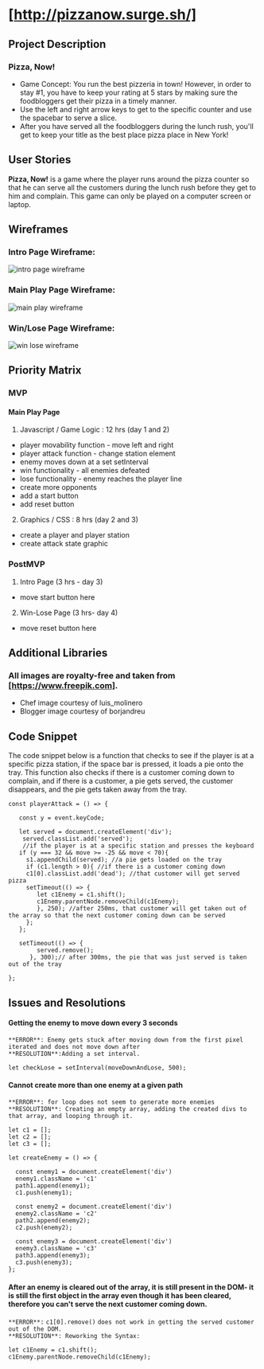 # [http://pizzanow.surge.sh/]


## Project Description

### Pizza, Now!
  * Game Concept: You run the best pizzeria in town! However, in order to stay #1, you have to keep your rating at 5 stars by making sure the foodbloggers get their pizza in a timely manner.
  * Use the left and right arrow keys to get to the specific counter and use the spacebar to serve a slice.  
  * After you have served all the foodbloggers during the lunch rush, you'll get to keep your title as the best place pizza place in New York!

## User Stories

**Pizza, Now!** is a game where the player runs around the pizza counter so that he can serve all the customers during the lunch rush before they get to him and complain.  This game can only be played on a computer screen or laptop.

## Wireframes

### Intro Page Wireframe:
![intro page wireframe](https://i.imgur.com/RuRIgYN.png "Intro Page Wireframe")



### Main Play Page Wireframe:
![main play wireframe](https://i.imgur.com/g1ktOvZ.png "Main Play Page Wireframe")



### Win/Lose Page Wireframe:
![win lose wireframe](https://i.imgur.com/EanuBJf.png "Win/Lose Page Wireframe")



## Priority Matrix

### MVP
#### Main Play Page
1. Javascript / Game Logic : 12 hrs (day 1 and 2)
  * player movability function - move left and right
  * player attack function - change station element
  * enemy moves down at a set setInterval
  * win functionality - all enemies defeated
  * lose functionality - enemy reaches the player line
  * create more opponents
  * add a start button
  * add reset button
2. Graphics / CSS : 8 hrs (day 2 and 3)
  * create a player and player station
  * create attack state graphic

### PostMVP
1. Intro Page (3 hrs - day 3)
  * move start button here
2. Win-Lose Page (3 hrs- day 4)
  * move reset button here


## Additional Libraries

### All images are royalty-free and taken from [https://www.freepik.com].
  * Chef image courtesy of luis_molinero
  * Blogger image courtesy of borjandreu

## Code Snippet

The code snippet below is a function that checks to see if the player is at a specific pizza station, if the space bar is pressed, it loads a pie onto the tray.  This function also checks if there is a customer coming down to complain, and if there is a customer, a pie gets served, the customer disappears, and the pie gets taken away from the tray.

```
const playerAttack = () => {

   const y = event.keyCode;

   let served = document.createElement('div');
    served.classList.add('served');
    //if the player is at a specific station and presses the keyboard
   if (y === 32 && move >= -25 && move < 70){
     s1.appendChild(served); //a pie gets loaded on the tray
     if (c1.length > 0){ //if there is a customer coming down
     c1[0].classList.add('dead'); //that customer will get served pizza
     setTimeout(() => {
        let c1Enemy = c1.shift();
        c1Enemy.parentNode.removeChild(c1Enemy);
        }, 250); //after 250ms, that customer will get taken out of the array so that the next customer coming down can be served
     };
   };

   setTimeout(() => {
        served.remove();
      }, 300);// after 300ms, the pie that was just served is taken out of the tray

};
```

## Issues and Resolutions

#### Getting the enemy to move down every 3 seconds
`**ERROR**: Enemy gets stuck after moving down from the first pixel iterated and does not move down after`                               
`**RESOLUTION**:Adding a set interval.`
```
let checkLose = setInterval(moveDownAndLose, 500);

```

#### Cannot create more than one enemy at a given path
`**ERROR**: for loop does not seem to generate more enemies`                               
`**RESOLUTION**: Creating an empty array, adding the created divs to that array, and looping through it.`
```
let c1 = [];
let c2 = [];
let c3 = [];

let createEnemy = () => {

  const enemy1 = document.createElement('div')
  enemy1.className = 'c1'
  path1.append(enemy1);
  c1.push(enemy1);

  const enemy2 = document.createElement('div')
  enemy2.className = 'c2'
  path2.append(enemy2);
  c2.push(enemy2);

  const enemy3 = document.createElement('div')
  enemy3.className = 'c3'
  path3.append(enemy3);
  c3.push(enemy3);
};
```
#### After an enemy is cleared out of the array, it is still present in the DOM- it is still the first object in the array even though it has been cleared, therefore you can't serve the next customer coming down.
`**ERROR**:` ```c1[0].remove()``` `does not work in getting the served customer out of the DOM.`                               
`**RESOLUTION**: Reworking the Syntax:`
```
let c1Enemy = c1.shift();
c1Enemy.parentNode.removeChild(c1Enemy);
```
